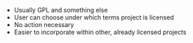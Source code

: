 ---
---

* Usually GPL and something else
* User can choose under which terms project is licensed
* No action necessary
* Easier to incorporate within other, already licensed projects